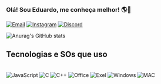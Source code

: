 ### Olá! Sou Eduardo, me conheça melhor! 🌎🚀

[![Email](https://img.shields.io/badge/Gmail-D14836?style=for-the-badge&logo=gmail&logoColor=white)](https://mail.google.com/mail/u/0/#inbox?compose=CllgCJTNqhHGGmLdBwsRpwNQwNQrzVbzHNzSmWtqLHFddVjhcCvhgnRZJJDMWBgJCrnhqdxVLJV)
[![Instagram](https://img.shields.io/badge/Instagram-E4405F?style=for-the-badge&logo=instagram&logoColor=white)](https://www.instagram.com/dudu.veneza/?igsh=bzdjdGV4azdsZnl3)
[![Discord](https://img.shields.io/badge/Discord-7289DA?style=for-the-badge&logo=discord&logoColor=white)](https://discord.gg/qCYfzUHkXQ)

![Anurag's GitHub stats](https://github-readme-stats.vercel.app/api?username=EduardoVeneza&show_icons=true&theme=radical)

## Tecnologias e SOs que uso

<div style="display: inline_block"><br/>
    <img align="center" alt="JavaScript" src="https://img.shields.io/badge/JavaScript-323330?style=for-the-badge&logo=javascript&logoColor=F7DF1E" />
    <img align="center" alt="C" src="https://img.shields.io/badge/C-00599C?style=for-the-badge&logo=c&logoColor=white" />
    <img align="center" alt="C++" src="https://img.shields.io/badge/C%2B%2B-00599C?style=for-the-badge&logo=c%2B%2B&logoColor=white" />
    <img align="center" alt="Office" src="https://img.shields.io/badge/Microsoft_Office-D83B01?style=for-the-badge&logo=microsoft-office&logoColor=white" />
    <img align="center" alt="Exel" src="https://img.shields.io/badge/Microsoft_Excel-217346?style=for-the-badge&logo=microsoft-excel&logoColor=white" />
    <img align="center" alt="Windows" src="https://img.shields.io/badge/Windows-0078D6?style=for-the-badge&logo=windows&logoColor=white" />
    <img align="center" alt="MAC" src="https://img.shields.io/badge/mac%20os-000000?style=for-the-badge&logo=apple&logoColor=white" />
</div>
